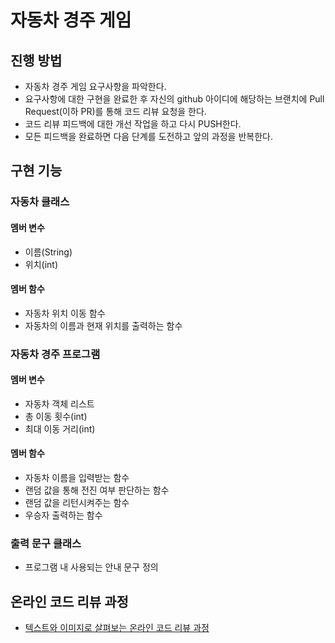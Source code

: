 # 자동차 경주 게임
## 진행 방법
* 자동차 경주 게임 요구사항을 파악한다.
* 요구사항에 대한 구현을 완료한 후 자신의 github 아이디에 해당하는 브랜치에 Pull Request(이하 PR)를 통해 코드 리뷰 요청을 한다.
* 코드 리뷰 피드백에 대한 개선 작업을 하고 다시 PUSH한다.
* 모든 피드백을 완료하면 다음 단계를 도전하고 앞의 과정을 반복한다.

## 구현 기능
### 자동차 클래스
#### 멤버 변수
* 이름(String)
* 위치(int)
#### 멤버 함수
* 자동차 위치 이동 함수
* 자동차의 이름과 현재 위치를 출력하는 함수

### 자동차 경주 프로그램
#### 멤버 변수
* 자동차 객체 리스트
* 총 이동 횟수(int)
* 최대 이동 거리(int)
#### 멤버 함수
* 자동차 이름을 입력받는 함수
* 랜덤 값을 통해 전진 여부 판단하는 함수
* 랜덤 값을 리턴시켜주는 함수
* 우승자 출력하는 함수

### 출력 문구 클래스
* 프로그램 내 사용되는 안내 문구 정의


## 온라인 코드 리뷰 과정
* [텍스트와 이미지로 살펴보는 온라인 코드 리뷰 과정](https://github.com/next-step/nextstep-docs/tree/master/codereview)